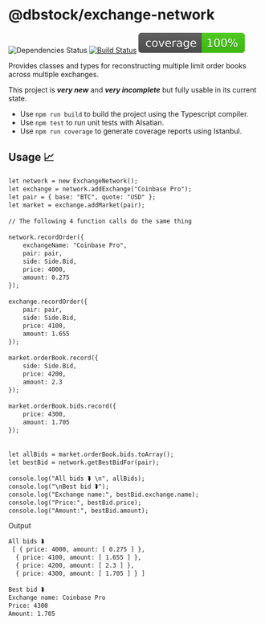 # @dbstock/exchange-network

![Dependencies Status](https://david-dm.org/dylanbienenstock/exchange-network.svg)
[![Build Status](https://travis-ci.com/dylanbienenstock/exchange-network.svg?token=cpzxE2cW4j2zpzR3RNBm&branch=master)](https://travis-ci.com/dylanbienenstock/exchange-network)
![Coverage Status](img/coverage-badge-73b4b5bcc465c768cadbace7ab81b21c.svg)

Provides classes and types for reconstructing multiple limit order books across multiple exchanges.

This project is ***very new*** and ***very incomplete*** but fully usable in its current state.

* Use `npm run build` to build the project using the Typescript compiler.
* Use `npm test` to run unit tests with Alsatian.
* Use `npm run coverage` to generate coverage reports using Istanbul.

## Usage 📈

```
let network = new ExchangeNetwork();
let exchange = network.addExchange("Coinbase Pro");
let pair = { base: "BTC", quote: "USD" };
let market = exchange.addMarket(pair);

// The following 4 function calls do the same thing

network.recordOrder({
    exchangeName: "Coinbase Pro",
    pair: pair,
    side: Side.Bid,
    price: 4000,
    amount: 0.275
});

exchange.recordOrder({
    pair: pair,
    side: Side.Bid,
    price: 4100,
    amount: 1.655
});

market.orderBook.record({
    side: Side.Bid,
    price: 4200,
    amount: 2.3
});

market.orderBook.bids.record({
    price: 4300,
    amount: 1.705
});


let allBids = market.orderBook.bids.toArray();
let bestBid = network.getBestBidFor(pair);

console.log("All bids ⮯ \n", allBids);
console.log("\nBest bid ⮯");
console.log("Exchange name:", bestBid.exchange.name);
console.log("Price:", bestBid.price);
console.log("Amount:", bestBid.amount);
```

Output

```
All bids ⮯ 
 [ { price: 4000, amount: [ 0.275 ] },
  { price: 4100, amount: [ 1.655 ] },
  { price: 4200, amount: [ 2.3 ] },
  { price: 4300, amount: [ 1.705 ] } ]

Best bid ⮯
Exchange name: Coinbase Pro
Price: 4300
Amount: 1.705
```